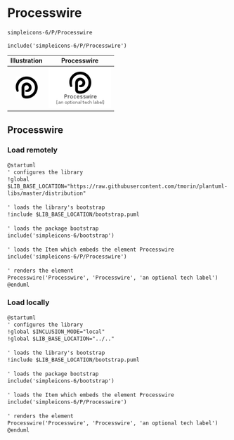 # Processwire


```text
simpleicons-6/P/Processwire
```

```text
include('simpleicons-6/P/Processwire')
```



| Illustration | Processwire |
| :---: | :---: |
| ![illustration for Illustration](../../simpleicons-6/P/Processwire.png) | ![illustration for Processwire](../../simpleicons-6/P/Processwire.Local.png) |




## Processwire

### Load remotely
```plantuml
@startuml
' configures the library
!global $LIB_BASE_LOCATION="https://raw.githubusercontent.com/tmorin/plantuml-libs/master/distribution"

' loads the library's bootstrap
!include $LIB_BASE_LOCATION/bootstrap.puml

' loads the package bootstrap
include('simpleicons-6/bootstrap')

' loads the Item which embeds the element Processwire
include('simpleicons-6/P/Processwire')

' renders the element
Processwire('Processwire', 'Processwire', 'an optional tech label')
@enduml
```

### Load locally
```plantuml
@startuml
' configures the library
!global $INCLUSION_MODE="local"
!global $LIB_BASE_LOCATION="../.."

' loads the library's bootstrap
!include $LIB_BASE_LOCATION/bootstrap.puml

' loads the package bootstrap
include('simpleicons-6/bootstrap')

' loads the Item which embeds the element Processwire
include('simpleicons-6/P/Processwire')

' renders the element
Processwire('Processwire', 'Processwire', 'an optional tech label')
@enduml
```

